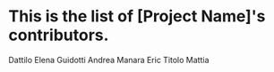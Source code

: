 # This is the list of [Project Name]'s contributors.

Dattilo Elena
Guidotti Andrea
Manara Eric
Titolo Mattia